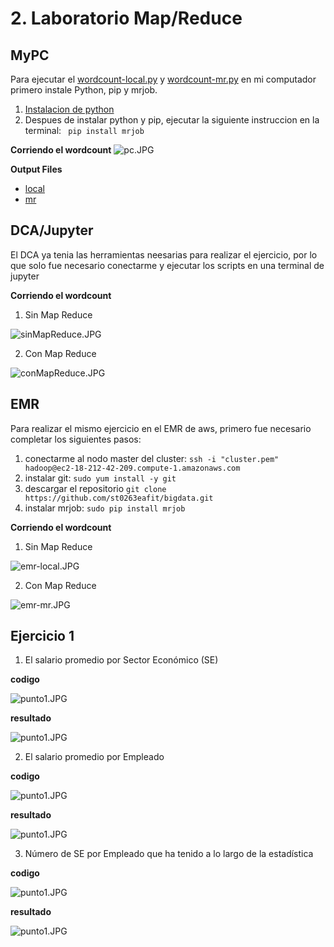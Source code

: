 
# 2. Laboratorio Map/Reduce

## MyPC

Para ejecutar el [wordcount-local.py](https://github.com/st0263eafit/bigdata/blob/master/02-mapreduce/wordcount-local.py) y [wordcount-mr.py](https://github.com/st0263eafit/bigdata/blob/master/02-mapreduce/wordcount-mr.py) en mi computador primero instale Python, pip y mrjob.
1. [Instalacion de python](https://github.com/BurntSushi/nfldb/wiki/Python-&-pip-Windows-installation)
2. Despues de instalar python y pip, ejecutar la siguiente instruccion en la terminal: ``` pip install mrjob``` 

**Corriendo el wordcount**
![pc.JPG](https://github.com/Mateo-RH/TopicosTelematica-BigDataLab/blob/master/imagenes/labs/pc.JPG?raw=true)

**Output Files**
* [local](https://github.com/Mateo-RH/TopicosTelematica-BigDataLab/blob/master/imagenes/labs/wordcount-local-output.txt)
* [mr](https://github.com/Mateo-RH/TopicosTelematica-BigDataLab/blob/master/imagenes/labs/wordcount-mr-output.txt)

## DCA/Jupyter

El DCA ya tenia las herramientas neesarias para realizar el ejercicio, por lo que solo fue necesario conectarme y ejecutar los scripts en una terminal de jupyter

**Corriendo el wordcount**
1. Sin Map Reduce

![sinMapReduce.JPG](https://github.com/Mateo-RH/TopicosTelematica-BigDataLab/blob/master/imagenes/local/sinMapReduce.JPG?raw=true)

2. Con Map Reduce

![conMapReduce.JPG](https://github.com/Mateo-RH/TopicosTelematica-BigDataLab/blob/master/imagenes/local/conMapReduce.JPG?raw=true)

## EMR

Para realizar el mismo ejercicio en el EMR de aws, primero fue necesario completar los siguientes pasos:
1. conectarme al nodo master del cluster: ```ssh -i "cluster.pem" hadoop@ec2-18-212-42-209.compute-1.amazonaws.com```
2. instalar git: ```sudo yum install -y git```
3. descargar el repositorio ``` git clone https://github.com/st0263eafit/bigdata.git ```
3. instalar mrjob: ```sudo pip install mrjob```

**Corriendo el wordcount**
1. Sin Map Reduce

![emr-local.JPG](https://github.com/Mateo-RH/TopicosTelematica-BigDataLab/blob/master/imagenes/labs/emr-local.JPG?raw=true)

2. Con Map Reduce

![emr-mr.JPG](https://github.com/Mateo-RH/TopicosTelematica-BigDataLab/blob/master/imagenes/labs/emr-mr.JPG?raw=true)

## Ejercicio 1

1. El salario promedio por Sector Económico (SE)

**codigo**

![punto1.JPG](https://github.com/Mateo-RH/TopicosTelematica-BigDataLab/blob/master/imagenes/labs/punto1.JPG?raw=true)

**resultado**

![punto1.JPG](https://github.com/Mateo-RH/TopicosTelematica-BigDataLab/blob/master/imagenes/labs/punto1_res.JPG?raw=true)

2. El salario promedio por Empleado

**codigo**

![punto1.JPG](https://github.com/Mateo-RH/TopicosTelematica-BigDataLab/blob/master/imagenes/labs/punto2.JPG?raw=true)

**resultado**

![punto1.JPG](https://github.com/Mateo-RH/TopicosTelematica-BigDataLab/blob/master/imagenes/labs/punto2_res.JPG?raw=true)

3. Número de SE por Empleado que ha tenido a lo largo de la estadística

**codigo**

![punto1.JPG](https://github.com/Mateo-RH/TopicosTelematica-BigDataLab/blob/master/imagenes/labs/punto3.JPG?raw=true)

**resultado**

![punto1.JPG](https://github.com/Mateo-RH/TopicosTelematica-BigDataLab/blob/master/imagenes/labs/punto3_res.JPG?raw=true)


